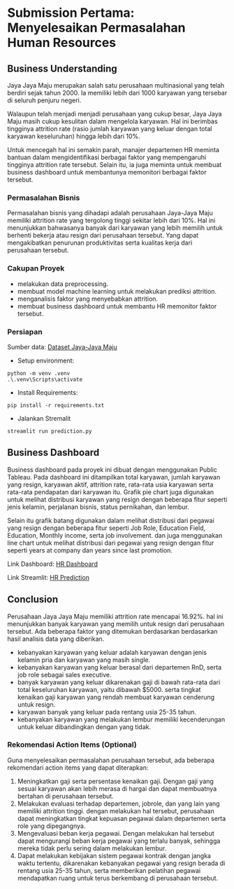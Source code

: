 # Submission Pertama: Menyelesaikan Permasalahan Human Resources

## Business Understanding

Jaya Jaya Maju merupakan salah satu perusahaan multinasional yang telah berdiri sejak tahun 2000. Ia memiliki lebih dari 1000 karyawan yang tersebar di seluruh penjuru negeri. 

Walaupun telah menjadi menjadi perusahaan yang cukup besar, Jaya Jaya Maju masih cukup kesulitan dalam mengelola karyawan. Hal ini berimbas tingginya attrition rate (rasio jumlah karyawan yang keluar dengan total karyawan keseluruhan) hingga lebih dari 10%.

Untuk mencegah hal ini semakin parah, manajer departemen HR  meminta bantuan dalam mengidentifikasi berbagai faktor yang mempengaruhi tingginya attrition rate tersebut. Selain itu, ia juga meminta untuk membuat business dashboard untuk membantunya memonitori berbagai faktor tersebut.

### Permasalahan Bisnis

Permasalahan bisnis yang dihadapi adalah perusahaan Jaya-Jaya Maju memiliki attrition rate yang tergolong tinggi sekitar lebih dari 10%. Hal ini menunjukkan bahwasanya banyak dari karyawan yang lebih memilih untuk berhenti bekerja atau resign dari perusahaan tersebut. Yang dapat mengakibatkan penurunan produktivitas serta kualitas kerja dari perusahaan tersebut.

### Cakupan Proyek

- melakukan data preprocessing.
- membuat model machine learning untuk melakukan prediksi attrition.
- menganalisis faktor yang menyebabkan attrition.
- membuat business dashboard untuk membantu HR memonitor faktor tersebut.

### Persiapan

Sumber data: [Dataset Jaya-Jaya Maju](https://github.com/dicodingacademy/dicoding_dataset/tree/main/employee)

- Setup environment:

```
python -m venv .venv
.\.venv\Scripts\activate
```

- Install Requirements:
```
pip install -r requirements.txt
```

- Jalankan Stremalit
```
streamlit run prediction.py
```


## Business Dashboard

Business dashboard pada proyek ini dibuat dengan menggunakan Public Tableau. Pada dashboard ini ditampilkan total karyawan, jumlah karyawan yang resign, karyawan aktif, attrition rate, rata-rata usia karyawan serta rata-rata pendapatan dari karyawan itu. Grafik pie chart juga digunakan untuk melihat distribusi karyawan yang resign dengan beberapa fitur seperti jenis kelamin, perjalanan bisnis, status pernikahan, dan lembur. 

Selain itu grafik batang digunakan dalam melihat distribusi dari pegawai yang resign dengan beberapa fitur seperti Job Role, Education Field, Education, Monthly income, serta job involvement. dan juga menggunakan line chart untuk melihat distribusi dari pegawai yang resign dengan fitur seperti years at company dan years since last promotion.

Link Dashboard: [HR Dashboard](https://public.tableau.com/views/HR-Analytics_17477137452960/AttritionDashboard?:language=en-US&publish=yes&:sid=&:redirect=auth&:display_count=n&:origin=viz_share_link)

Link Streamlit: [HR Prediction](https://hr-attrition-dashboard.streamlit.app/)


## Conclusion

Perusahaan Jaya Jaya Maju memiliki attrition rate mencapai 16.92%. hal ini menunjukkan banyak karyawan yang memilih untuk resign dari perusahaan tersebut.  Ada beberapa faktor yang ditemukan berdasarkan berdasarkan hasil analisis data yang diberikan.
- kebanyakan karyawan yang keluar adalah karyawan dengan jenis kelamin pria dan karyawan yang masih single.
- kebanyakan karyawan yang keluar berasal dari departemen RnD, serta job role sebagai sales executive.
- banyak karyawan yang keluar dikarenakan gaji di bawah rata-rata dari total keseluruhan karyawan, yaitu dibawah $5000. serta tingkat kenaikan gaji karyawan yang rendah membuat karyawan cenderung untuk resign.
- karyawan banyak yang keluar pada rentang usia 25-35 tahun.
- kebanyakan karyawan yang melakukan lembur memiliki kecenderungan untuk keluar dibandingkan dengan yang tidak.


### Rekomendasi Action Items (Optional)

Guna menyelesaikan permasalahan perusahaan tersebut, ada beberapa rekomendari action items yang dapat diterapkan:
1. Meningkatkan gaji serta persentase kenaikan gaji. Dengan gaji yang sesuai karyawan akan lebih merasa di hargai dan dapat membuatnya bertahan di perusahaan tersebut.
2. Melakukan evaluasi terhadap departemen, jobrole, dan yang lain yang memiliki attrition tinggi. dengan melakukan hal tersebut, perusahaan dapat meningkatkan tingkat kepuasan pegawai dalam departemen serta role yang dipegangnya.
3. Mengevaluasi beban kerja pegawai. Dengan melakukan hal tersebut dapat mengurangi beban kerja pegawai yang terlalu banyak, sehingga mereka tidak perlu sering dalam melakukan lembur.
4. Dapat melakukan kebijakan sistem pegawai kontrak dengan jangka waktu tertentu, dikarenakan kebanyakan pegawai yang resign berada di rentang usia 25-35 tahun, serta memberikan pelatihan pegawai mendapatkan ruang untuk terus berkembang di perusahaan tersebut.

